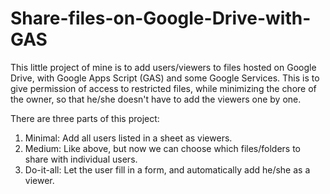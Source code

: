 # Share-files-on-Google-Drive-with-GAS
This little project of mine is to add users/viewers to files hosted on Google Drive, with Google Apps Script (GAS) and some Google Services. This is to give permission of access to restricted files, while minimizing the chore of the owner, so that he/she doesn't have to add the viewers one by one.

There are three parts of this project:
1. Minimal: Add all users listed in a sheet as viewers.
2. Medium: Like above, but now we can choose which files/folders to share with individual users.
3. Do-it-all: Let the user fill in a form, and automatically add he/she as a viewer.

